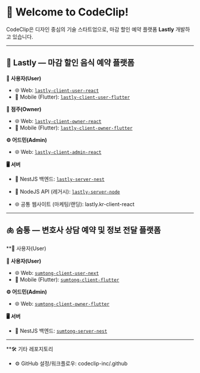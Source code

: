 # 👋 Welcome to CodeClip!

CodeClip은 디자인 중심의 기술 스타트업으로, 마감 할인 예약 플랫폼 **Lastly** 개발하고 있습니다.

---

## 🥡 Lastly — 마감 할인 음식 예약 플랫폼

**🔹 사용자(User)**  
- 🌐 Web: [`lastly-client-user-react`](https://github.com/codeclip-inc/lastly-client-user-react)  
- 📱 Mobile (Flutter): [`lastly-client-user-flutter`](https://github.com/codeclip-inc/lastly-client-user-flutter)

**🔸 점주(Owner)**  
- 🌐 Web: [`lastly-client-owner-react`](https://github.com/codeclip-inc/lastly-client-owner-react)  
- 📱 Mobile (Flutter): [`lastly-client-owner-flutter`](https://github.com/codeclip-inc/lastly-client-owner-flutter)

**⚙️ 어드민(Admin)**  
- 🌐 Web: [`lastly-client-admin-react`](https://github.com/codeclip-inc/lastly-client-admin-react)

**🖥️ 서버**  
- 🦋 NestJS 백엔드: [`lastly-server-nest`](https://github.com/codeclip-inc/lastly-server-nest)  
- 🧩 NodeJS API (레거시): [`lastly-server-node`](https://github.com/codeclip-inc/lastly-server-node)

- 🌐 공통 웹사이트 (마케팅/랜딩): lastly.kr-client-react

---


## 🫁 숨통 — 변호사 상담 예약 및 정보 전달 플랫폼

**🔹 사용자(User)

**🔹 사용자(User)**  
- 🌐 Web: [`sumtong-client-user-next`](https://github.com/codeclip-inc/sumtong-client-user-next)  
- 📱 Mobile (Flutter): [`sumtong-client-flutter`](https://github.com/codeclip-inc/sumtong-client-flutter)

**⚙️ 어드민(Admin)**  
- 🌐 Web: [`sumtong-client-owner-flutter`](https://github.com/codeclip-inc/sumtong-client-owner-flutter)  

**🖥️ 서버**  
- 🦋 NestJS 백엔드: [`sumtong-server-nest`](https://github.com/codeclip-inc/sumtong-server-nest)  


---


**🛠️ 기타 레포지토리

- ⚙️ GitHub 설정/워크플로우: codeclip-inc/.github
